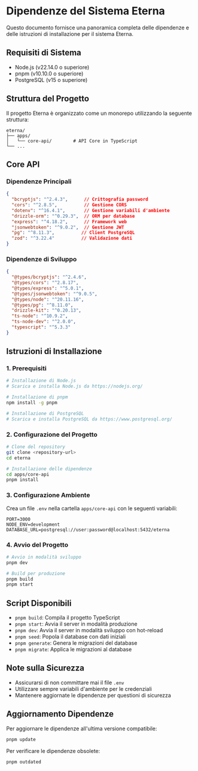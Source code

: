 # Dipendenze del Sistema Eterna

Questo documento fornisce una panoramica completa delle dipendenze e delle istruzioni di installazione per il sistema Eterna.

## Requisiti di Sistema

- Node.js (v22.14.0 o superiore)
- pnpm (v10.10.0 o superiore)
- PostgreSQL (v15 o superiore)

## Struttura del Progetto

Il progetto Eterna è organizzato come un monorepo utilizzando la seguente struttura:

```
eterna/
├── apps/
│   └── core-api/        # API Core in TypeScript
└── ...
```

## Core API

### Dipendenze Principali

```json
{
  "bcryptjs": "^2.4.3",      // Crittografia password
  "cors": "^2.8.5",          // Gestione CORS
  "dotenv": "^16.4.1",       // Gestione variabili d'ambiente
  "drizzle-orm": "^0.29.3",  // ORM per database
  "express": "^4.18.2",      // Framework web
  "jsonwebtoken": "^9.0.2",  // Gestione JWT
  "pg": "^8.11.3",          // Client PostgreSQL
  "zod": "^3.22.4"          // Validazione dati
}
```

### Dipendenze di Sviluppo

```json
{
  "@types/bcryptjs": "^2.4.6",
  "@types/cors": "^2.8.17",
  "@types/express": "^5.0.1",
  "@types/jsonwebtoken": "^9.0.5",
  "@types/node": "^20.11.16",
  "@types/pg": "^8.11.0",
  "drizzle-kit": "^0.20.13",
  "ts-node": "^10.9.2",
  "ts-node-dev": "^2.0.0",
  "typescript": "^5.3.3"
}
```

## Istruzioni di Installazione

### 1. Prerequisiti

```bash
# Installazione di Node.js
# Scarica e installa Node.js da https://nodejs.org/

# Installazione di pnpm
npm install -g pnpm

# Installazione di PostgreSQL
# Scarica e installa PostgreSQL da https://www.postgresql.org/
```

### 2. Configurazione del Progetto

```bash
# Clone del repository
git clone <repository-url>
cd eterna

# Installazione delle dipendenze
cd apps/core-api
pnpm install
```

### 3. Configurazione Ambiente

Crea un file `.env` nella cartella `apps/core-api` con le seguenti variabili:

```env
PORT=3000
NODE_ENV=development
DATABASE_URL=postgresql://user:password@localhost:5432/eterna
```

### 4. Avvio del Progetto

```bash
# Avvio in modalità sviluppo
pnpm dev

# Build per produzione
pnpm build
pnpm start
```

## Script Disponibili

- `pnpm build`: Compila il progetto TypeScript
- `pnpm start`: Avvia il server in modalità produzione
- `pnpm dev`: Avvia il server in modalità sviluppo con hot-reload
- `pnpm seed`: Popola il database con dati iniziali
- `pnpm generate`: Genera le migrazioni del database
- `pnpm migrate`: Applica le migrazioni al database

## Note sulla Sicurezza

- Assicurarsi di non committare mai il file `.env`
- Utilizzare sempre variabili d'ambiente per le credenziali
- Mantenere aggiornate le dipendenze per questioni di sicurezza

## Aggiornamento Dipendenze

Per aggiornare le dipendenze all'ultima versione compatibile:

```bash
pnpm update
```

Per verificare le dipendenze obsolete:

```bash
pnpm outdated
``` 